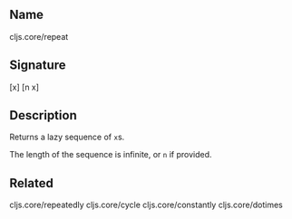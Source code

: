 ## Name
cljs.core/repeat

## Signature
[x]
[n x]

## Description

Returns a lazy sequence of `x`s.

The length of the sequence is infinite, or `n` if provided.

## Related
cljs.core/repeatedly
cljs.core/cycle
cljs.core/constantly
cljs.core/dotimes
